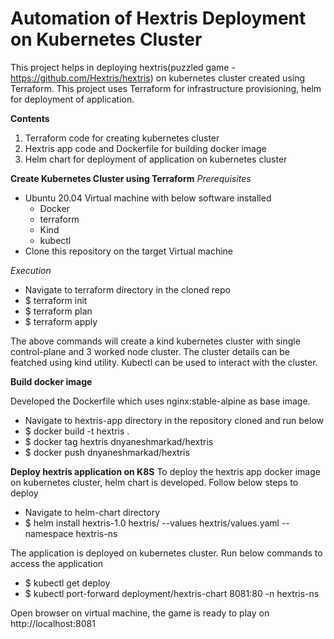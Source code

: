 # Automation of Hextris Deployment on Kubernetes Cluster
This project helps in deploying hextris(puzzled game - https://github.com/Hextris/hextris) on kubernetes cluster created using Terraform. This project uses Terraform for infrastructure provisioning, helm for deployment of application. 

**Contents**
1. Terraform code for creating kubernetes cluster
2. Hextris app code and Dockerfile for building docker image
3. Helm chart for deployment of application on kubernetes cluster

**Create Kubernetes Cluster using Terraform**
*Prerequisites*
- Ubuntu 20.04 Virtual machine with below software installed
  - Docker
  - terraform
  - Kind
  - kubectl 
- Clone this repository on the target Virtual machine

*Execution*
- Navigate to terraform directory in the cloned repo
- $ terraform init
- $ terraform plan
- $ terraform apply

The above commands will create a kind kubernetes cluster with single control-plane and 3 worked node cluster. The cluster details can be featched using kind utility.
Kubectl can be used to interact with the cluster.

**Build docker image**

Developed the Dockerfile which uses nginx:stable-alpine as base image.
- Navigate to hextris-app directory in the repository cloned and run below
- $ docker build -t hextris .
- $ docker tag hextris dnyaneshmarkad/hextris
- $ docker push dnyaneshmarkad/hextris

**Deploy hextris application on K8S**
To deploy the hextris app docker image on kubernetes cluster, helm chart is developed. Follow below steps to deploy 
- Navigate to helm-chart directory
- $ helm install hextris-1.0 hextris/ --values hextris/values.yaml --namespace hextris-ns

The application is deployed on kubernetes cluster. Run below commands to access the application
- $ kubectl get deploy
- $ kubectl port-forward deployment/hextris-chart 8081:80 -n hextris-ns

Open browser on virtual machine, the game is ready to play on http://localhost:8081

